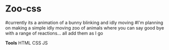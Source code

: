# Zoo-css
#currently its a animation of a bunny blinking and idly moving
#I'm planning on making a simple idly moving zoo of animals where you can say good bye with a range of reactions... all add them as I go  

**Tools**
HTML
CSS
JS
